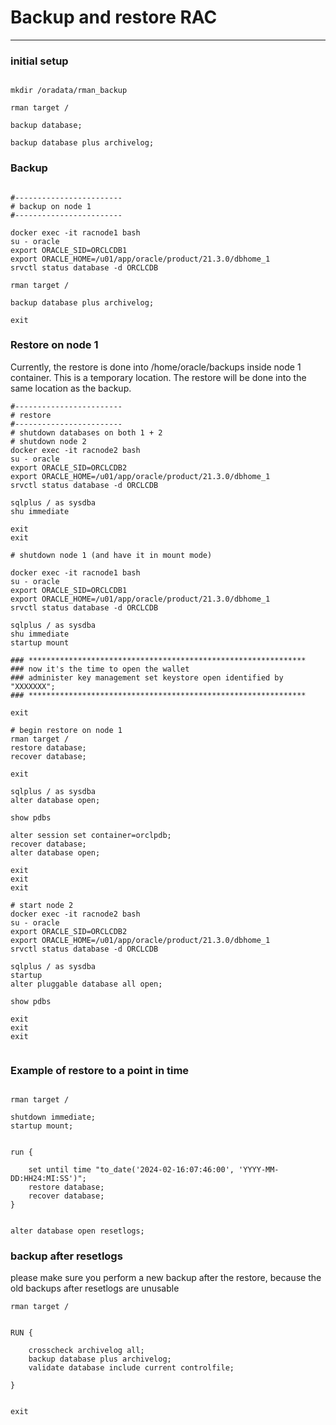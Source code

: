 # Backup and restore RAC
---

### initial setup
```

mkdir /oradata/rman_backup

rman target /

backup database;

backup database plus archivelog;

```
<!--
RUN {
    ALLOCATE CHANNEL ch1 TYPE DISK FORMAT '/oradata/rman_backup/backup_ch1_%U';

    BACKUP DATABASE;
    validate database include current controlfile;

}
 

RUN {
    ALLOCATE CHANNEL c1 DEVICE TYPE DISK 
    CONNECT 'c##bck/Password1@(DESCRIPTION=(ADDRESS=(PROTOCOL=tcp)(HOST=racnode1)(PORT=1521))(CONNECT_DATA=(SERVICE_NAME=ORCLCDB)))';

    ALLOCATE CHANNEL c2 DEVICE TYPE DISK 
    CONNECT 'c##bck/Password1@(DESCRIPTION=(ADDRESS=(PROTOCOL=tcp)(HOST=racnode2)(PORT=1521))(CONNECT_DATA=(SERVICE_NAME=ORCLCDB)))';

    ALLOCATE CHANNEL ch1 TYPE DISK FORMAT '/oradata/rman_backup/backup_ch1_%U';

    BACKUP DATABASE PLUS ARCHIVELOG;

    validate database include current controlfile;

}


RUN {
    ALLOCATE CHANNEL c1 DEVICE TYPE DISK 
    CONNECT 'c##bck/Password1@(DESCRIPTION=(ADDRESS=(PROTOCOL=tcp)(HOST=racnode1)(PORT=1521))(CONNECT_DATA=(SERVICE_NAME=ORCLCDB)))';

    ALLOCATE CHANNEL c2 DEVICE TYPE DISK 
    CONNECT 'c##bck/Password1@(DESCRIPTION=(ADDRESS=(PROTOCOL=tcp)(HOST=racnode2)(PORT=1521))(CONNECT_DATA=(SERVICE_NAME=ORCLCDB)))';

    crosscheck archivelog all;

}

-->


### Backup

```

#------------------------
# backup on node 1
#------------------------

docker exec -it racnode1 bash
su - oracle
export ORACLE_SID=ORCLCDB1
export ORACLE_HOME=/u01/app/oracle/product/21.3.0/dbhome_1
srvctl status database -d ORCLCDB

rman target /

backup database plus archivelog;

exit 

```
<!--
RUN {
    ALLOCATE CHANNEL c1 DEVICE TYPE DISK 
    CONNECT 'c##bck/Password1@(DESCRIPTION=(ADDRESS=(PROTOCOL=tcp)(HOST=racnode1)(PORT=1521))(CONNECT_DATA=(SERVICE_NAME=ORCLCDB)))';

    ALLOCATE CHANNEL c2 DEVICE TYPE DISK 
    CONNECT 'c##bck/Password1@(DESCRIPTION=(ADDRESS=(PROTOCOL=tcp)(HOST=racnode2)(PORT=1521))(CONNECT_DATA=(SERVICE_NAME=ORCLCDB)))';

    crosscheck archivelog all;
    backup database plus archivelog;
    validate database include current controlfile;

}
-->

### Restore on node 1  

Currently, the restore is done into /home/oracle/backups inside node 1 container. This is a temporary location. The restore will be done into the same location as the backup.



```
#------------------------
# restore
#------------------------
# shutdown databases on both 1 + 2
# shutdown node 2
docker exec -it racnode2 bash
su - oracle
export ORACLE_SID=ORCLCDB2
export ORACLE_HOME=/u01/app/oracle/product/21.3.0/dbhome_1
srvctl status database -d ORCLCDB

sqlplus / as sysdba
shu immediate

exit
exit

# shutdown node 1 (and have it in mount mode)

docker exec -it racnode1 bash
su - oracle
export ORACLE_SID=ORCLCDB1
export ORACLE_HOME=/u01/app/oracle/product/21.3.0/dbhome_1
srvctl status database -d ORCLCDB

sqlplus / as sysdba
shu immediate
startup mount

### **************************************************************
### now it's the time to open the wallet 
### administer key management set keystore open identified by "XXXXXXX";
### **************************************************************

exit

# begin restore on node 1
rman target /
restore database;
recover database;

exit

sqlplus / as sysdba
alter database open;

show pdbs

alter session set container=orclpdb;
recover database;
alter database open;

exit
exit
exit

# start node 2 
docker exec -it racnode2 bash
su - oracle
export ORACLE_SID=ORCLCDB2
export ORACLE_HOME=/u01/app/oracle/product/21.3.0/dbhome_1
srvctl status database -d ORCLCDB

sqlplus / as sysdba
startup
alter pluggable database all open;

show pdbs

exit
exit
exit 


```

### Example of restore to a point in time

```

rman target /

shutdown immediate;
startup mount;


run {

    set until time "to_date('2024-02-16:07:46:00', 'YYYY-MM-DD:HH24:MI:SS')";
    restore database;
    recover database;
}


alter database open resetlogs;

```

<!--
    ALLOCATE CHANNEL c1 DEVICE TYPE DISK 
    CONNECT 'c##bck/Password1@(DESCRIPTION=(ADDRESS=(PROTOCOL=tcp)(HOST=racnode1)(PORT=1521))(CONNECT_DATA=(SERVICE_NAME=ORCLCDB)))';

    ALLOCATE CHANNEL c2 DEVICE TYPE DISK 
    CONNECT 'c##bck/Password1@(DESCRIPTION=(ADDRESS=(PROTOCOL=tcp)(HOST=racnode2)(PORT=1521))(CONNECT_DATA=(SERVICE_NAME=ORCLCDB)))';

-->

### backup after resetlogs  
please make sure you perform a new backup after the restore, because the old backups after resetlogs are unusable

```
rman target /


RUN {

    crosscheck archivelog all;
    backup database plus archivelog;
    validate database include current controlfile;

}


exit

```
<!--
    ALLOCATE CHANNEL c1 DEVICE TYPE DISK 
    CONNECT 'c##bck/Password1@(DESCRIPTION=(ADDRESS=(PROTOCOL=tcp)(HOST=racnode1)(PORT=1521))(CONNECT_DATA=(SERVICE_NAME=ORCLCDB)))';

    ALLOCATE CHANNEL c2 DEVICE TYPE DISK 
    CONNECT 'c##bck/Password1@(DESCRIPTION=(ADDRESS=(PROTOCOL=tcp)(HOST=racnode2)(PORT=1521))(CONNECT_DATA=(SERVICE_NAME=ORCLCDB)))';

    -->
    